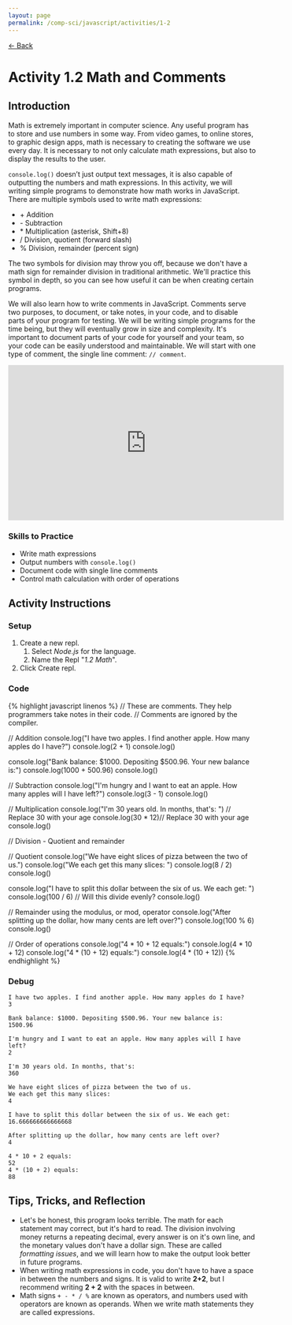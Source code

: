 ```yaml
---
layout: page
permalink: /comp-sci/javascript/activities/1-2
---
```


[← Back](../)

# Activity 1.2 Math and Comments

## Introduction

Math is extremely important in computer science. Any useful program has to store and use numbers in some way. From video games, to online stores, to graphic design apps, math is necessary to creating the software we use every day. It is necessary to not only calculate math expressions, but also to display the results to the user.

`console.log()` doesn’t just output text messages, it is also capable of outputting the numbers and math expressions. In this activity, we will writing simple programs to demonstrate how math works in JavaScript. There are multiple symbols used to write math expressions:

- \+ Addition
- \- Subtraction
- \* Multiplication (asterisk, Shift+8)
- / Division, quotient (forward slash)
- % Division, remainder (percent sign)

The two symbols for division may throw you off, because we don't have a math sign for remainder division in traditional arithmetic. We'll practice this symbol in depth, so you can see how useful it can be when creating certain programs.

We will also learn how to write comments in JavaScript. Comments serve two purposes, to document, or take notes, in your code, and to disable parts of your program for testing. We will be writing simple programs for the time being, but they will eventually grow in size and complexity. It's important to document parts of your code for yourself and your team, so your code can be easily understood and maintainable. We will start with one type of comment, the single line comment: `// comment`.

<iframe width="560" height="315" src="https://www.youtube.com/embed/f5MQpM4IUzk" frameborder="0" allow="accelerometer; autoplay; clipboard-write; encrypted-media; gyroscope; picture-in-picture" allowfullscreen></iframe>

### Skills to Practice

- Write math expressions
- Output numbers with `console.log()`
- Document code with single line comments
- Control math calculation with order of operations

## Activity Instructions

### Setup
1. Create a new repl.
    1. Select *Node.js* for the language.
    2. Name the Repl "*1.2 Math*".
2. Click Create repl.

### Code

{% highlight javascript linenos %}
// These are comments. They help programmers take notes in their code. 
// Comments are ignored by the compiler.

// Addition
console.log("I have two apples. I find another apple. How many apples do I have?")
console.log(2 + 1)
console.log()

console.log("Bank balance: $1000. Depositing $500.96. Your new balance is:")
console.log(1000 + 500.96)
console.log()

// Subtraction
console.log("I'm hungry and I want to eat an apple. How many apples will I have left?")
console.log(3 - 1)
console.log()

// Multiplication
console.log("I'm 30 years old. In months, that's: ") // Replace 30 with your age
console.log(30 * 12)// Replace 30 with your age
console.log()

// Division - Quotient and remainder

// Quotient
console.log("We have eight slices of pizza between the two of us.")
console.log("We each get this many slices: ")
console.log(8 / 2)
console.log()

console.log("I have to split this dollar between the six of us. We each get: ")
console.log(100 / 6) // Will this divide evenly?
console.log()

// Remainder using the modulus, or mod, operator
console.log("After splitting up the dollar, how many cents are left over?")
console.log(100 % 6)
console.log()

// Order of operations
console.log("4 * 10 + 12 equals:")
console.log(4 * 10 + 12)
console.log("4 * (10 + 12) equals:")
console.log(4 * (10 + 12))
{% endhighlight %}

### Debug

```
I have two apples. I find another apple. How many apples do I have?
3

Bank balance: $1000. Depositing $500.96. Your new balance is:
1500.96

I'm hungry and I want to eat an apple. How many apples will I have left?
2

I'm 30 years old. In months, that's: 
360

We have eight slices of pizza between the two of us.
We each get this many slices: 
4

I have to split this dollar between the six of us. We each get: 
16.666666666666668

After splitting up the dollar, how many cents are left over?
4

4 * 10 + 2 equals:
52
4 * (10 + 2) equals:
88
```

## Tips, Tricks, and Reflection

- Let's be honest, this program looks terrible. The math for each statement may correct, but it's hard to read. The division involving money returns a repeating decimal, every answer is on it's own line, and the monetary values don't have a dollar sign. These are called *formatting issues*, and we will learn how to make the output look better in future programs.
- When writing math expressions in code, you don't have to have a space in between the numbers and signs. It is valid to write **2+2**, but I recommend writing **2 + 2** with the spaces in between.
- Math signs `+ - * / %` are known as operators, and numbers used with operators are known as operands. When we write math statements they are called expressions.